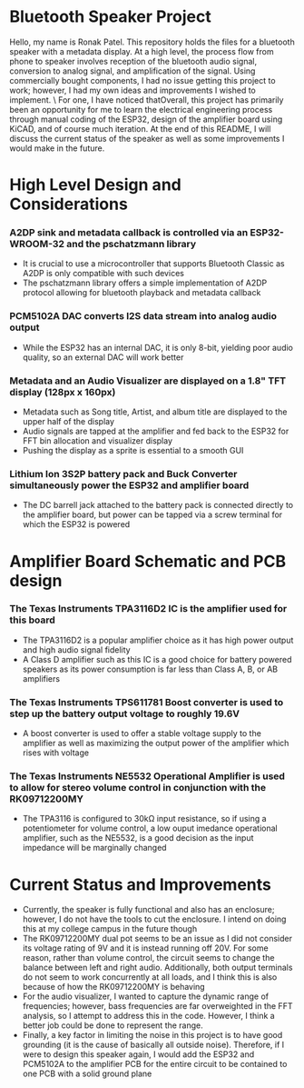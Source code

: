 # Bluetooth Speaker Project
Hello, my name is Ronak Patel. This repository holds the files for a bluetooth speaker with a metadata display. At a high level, the process flow from phone to speaker involves reception of the bluetooth audio signal, conversion to analog signal, and amplification of the signal. Using commercially bought components, I had no issue getting this project to work; however, I had my own ideas and improvements I wished to implement. 
\\
For one, I have noticed thatOverall, this project has primarily been an opportunity for me to learn the electrical engineering process through manual coding of the ESP32, design of the amplifier board using KiCAD, and of course much iteration. At the end of this README, I will discuss the current status of the speaker as well as some improvements I would make in the future.
# High Level Design and Considerations
### A2DP sink and metadata callback is controlled via an ESP32-WROOM-32 and the pschatzmann library
- It is crucial to use a microcontroller that supports Bluetooth Classic as A2DP is only compatible with such devices
- The pschatzmann library offers a simple implementation of A2DP protocol allowing for bluetooth playback and metadata callback
### PCM5102A DAC converts I2S data stream into analog audio output
- While the ESP32 has an internal DAC, it is only 8-bit, yielding poor audio quality, so an external DAC will work better
### Metadata and an Audio Visualizer are displayed on a 1.8" TFT display (128px x 160px)
- Metadata such as Song title, Artist, and album title are displayed to the upper half of the display
- Audio signals are tapped at the amplifier and fed back to the ESP32 for FFT bin allocation and visualizer display
- Pushing the display as a sprite is essential to a smooth GUI
### Lithium Ion 3S2P battery pack and Buck Converter simultaneously power the ESP32 and amplifier board
- The DC barrell jack attached to the battery pack is connected directly to the amplifier board, but power can be tapped via a screw terminal for which the ESP32 is powered
# Amplifier Board Schematic and PCB design
### The Texas Instruments TPA3116D2 IC is the amplifier used for this board
- The TPA3116D2 is a popular amplifier choice as it has high power output and high audio signal fidelity
- A Class D amplifier such as this IC is a good choice for battery powered speakers as its power consumption is far less than Class A, B, or AB amplifiers
### The Texas Instruments TPS611781 Boost converter is used to step up the battery output voltage to roughly 19.6V
- A boost converter is used to offer a stable voltage supply to the amplifier as well as maximizing the output power of the amplifier which rises with voltage
### The Texas Instruments NE5532 Operational Amplifier is used to allow for stereo volume control in conjunction with the RK09712200MY
- The TPA3116 is configured to 30kΩ input resistance, so if using a potentiometer for volume control, a low ouput imedance operational amplifier, such as the NE5532, is a good decision as the input impedance will be marginally changed
# Current Status and Improvements
- Currently, the speaker is fully functional and also has an enclosure; however, I do not have the tools to cut the enclosure. I intend on doing this at my college campus in the future though
- The RK09712200MY dual pot seems to be an issue as I did not consider its voltage rating of 9V and it is instead running off 20V. For some reason, rather than volume control, the circuit seems to change the balance between left and right audio. Additionally, both output terminals do not seem to work concurrently at all loads, and I think this is also because of how the RK09712200MY is behaving
- For the audio visualizer, I wanted to capture the dynamic range of frequencies; however, bass frequencies are far overweighted in the FFT analysis, so I attempt to address this in the code. However, I think a better job could be done to represent the range.
- Finally, a key factor in limiting the noise in this project is to have good grounding (it is the cause of basically all outside noise). Therefore, if I were to design this speaker again, I would add the ESP32 and PCM5102A to the amplifier PCB for the entire circuit to be contained to one PCB with a solid ground plane
